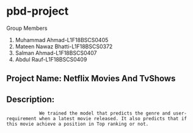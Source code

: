 # pbd-project

Group Members
1) Muhammad Ahmad-L1F18BSCS0405
2) Mateen Nawaz Bhatti-L1F18BSCS0372
3) Salman Ahmad-L1F18BSCS0407
4) Abdul Rauf-L1F18BSCS0409

## Project Name: Netflix Movies And TvShows

## Description:
                We trained the model that predicts the genre and user-requirement when a latest movie released. It also predicts that if this movie achieve a position in Top ranking or not.

